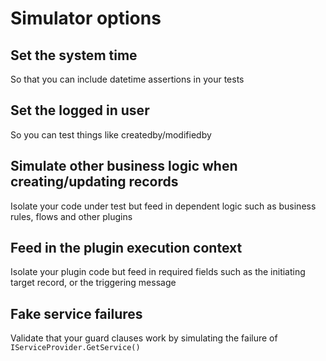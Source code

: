 # Simulator options

## Set the system time

So that you can include datetime assertions in your tests

## Set the logged in user

So you can test things like createdby/modifiedby

## Simulate other business logic when creating/updating records

Isolate your code under test but feed in dependent logic such as business rules, flows and other plugins

## Feed in the plugin execution context

Isolate your plugin code but feed in required fields such as the initiating target record, or the triggering message

## Fake service failures

Validate that your guard clauses work by simulating the failure of `IServiceProvider.GetService()`